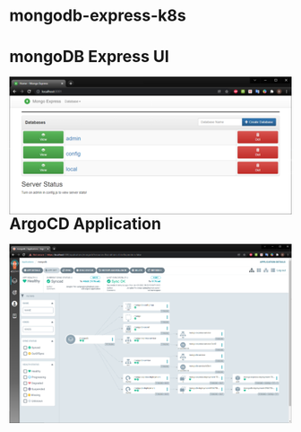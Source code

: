 # mongodb-express-k8s

# mongoDB Express UI
<img src="images/mongoDB-express.png"
     alt="Markdown Monster icon"
     style="float: left; margin-right: 10px;" />

# ArgoCD Application
<img src="images/argocd-application.png"
     alt="Markdown Monster icon"
     style="float: left; margin-right: 10px;" />